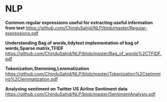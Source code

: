 # NLP

**Common regular expressions useful for extracting useful information from text**
https://github.com/ChinduSahid/NLP/blob/master/Regular-expressions.pdf


**Understanding Bag of words,tidytext implementation of bag of words,Sparse matrix,TFIDF**
https://github.com/ChinduSahid/NLP/blob/master/Bag_of_words%2CTFIDF.pdf

**Tokenization,Stemming,Lemmatization**
https://github.com/ChinduSahid/NLP/blob/master/Tokenization%2Csetmming%2Clemmatization.pdf


**Analysing sentiment on Twitter US Airline Sentiment data**
https://github.com/ChinduSahid/NLP/blob/master/SentimentAnalysis.pdf
